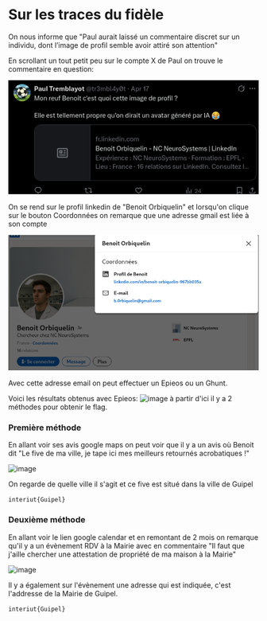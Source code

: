# Sur les traces du fidèle

On nous informe que "Paul aurait laissé un commentaire discret sur un individu, dont l’image de profil semble avoir attiré son attention"

En scrollant un tout petit peu sur le compte X de Paul on trouve le commentaire en question:

![image](images/commentaire.png)

On se rend sur le profil linkedin de "Benoit Orbiquelin" et lorsqu'on clique sur le bouton Coordonnées on remarque que une adresse gmail est liée à son compte

![image](images/linkedin.png)

Avec cette adresse email on peut effectuer un Epieos ou un Ghunt.

Voici les résultats obtenus avec Epieos:
![image](epieos.png)
à partir d'ici il y a 2 méthodes pour obtenir le flag.
### Première méthode

En allant voir ses avis google maps on peut voir que il y a un avis où Benoit dit "Le five de ma ville, je tape ici mes meilleurs retournés acrobatiques !"

![image](avis.png)

On regarde de quelle ville il s'agit et ce five est situé dans la ville de Guipel 

```
interiut{Guipel}
```
### Deuxième méthode

En allant voir le lien google calendar et en remontant de 2 mois on remarque qu'il y a un évènement RDV à la Mairie avec en commentaire "Il faut que j'aille chercher une attestation de propriété de ma maison à la Mairie"

![image](calendar.png)

Il y a également sur l'évènement une adresse qui est indiquée, c'est l'addresse de la Mairie de Guipel.

```
interiut{Guipel}
```